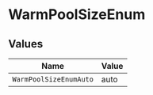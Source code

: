 # WarmPoolSizeEnum


## Values

| Name                   | Value                  |
| ---------------------- | ---------------------- |
| `WarmPoolSizeEnumAuto` | auto                   |